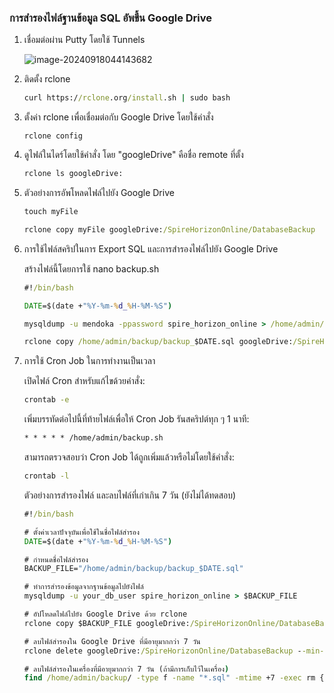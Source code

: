 ### การสำรองไฟล์ฐานข้อมูล SQL อัพขึ้น Google Drive

1. เชื่อมต่อผ่าน Putty โดยใช้ Tunnels

   ![image-20240918044143682](C:\Users\casno\AppData\Roaming\Typora\typora-user-images\image-20240918044143682.png)

2. ติดตั้ง rclone

   ```cmd
   curl https://rclone.org/install.sh | sudo bash
   ```

3. ตั้งค่า rclone เพื่อเชื่อมต่อกับ Google Drive โดยใช้คำสั่ง

   ```c,d
   rclone config
   ```

4. ดูไฟล์ในไดร์โดยใช้คำสั่ง โดย "googleDrive" คือชื่อ remote ที่ตั้ง

   ```cmd
   rclone ls googleDrive:
   ```

5. ตัวอย่างการอัพโหลดไฟล์ไปยัง Google Drive

   ```cmd
   touch myFile
   
   rclone copy myFile googleDrive:/SpireHorizonOnline/DatabaseBackup
   ```

6. การใช้ไฟล์สคริปในการ Export SQL และการสำรองไฟล์ไปยัง Google Drive

   สร้างไฟล์นี้โดยการใช้ nano backup.sh

   ```cmd
   #!/bin/bash
   
   DATE=$(date +"%Y-%m-%d_%H-%M-%S")
   
   mysqldump -u mendoka -ppassword spire_horizon_online > /home/admin/backup/backup_$DATE.sql
   
   rclone copy /home/admin/backup/backup_$DATE.sql googleDrive:/SpireHorizonOnline/DatabaseBackup
   ```

7. การใช้ Cron Job ในการทำงานเป็นเวลา

   เปิดไฟล์ Cron สำหรับแก้ไขด้วยคำสั่ง:

   ```cmd
   crontab -e
   ```

   เพิ่มบรรทัดต่อไปนี้ที่ท้ายไฟล์เพื่อให้ Cron Job รันสคริปต์ทุก ๆ 1 นาที:

   ```cmd
   * * * * * /home/admin/backup.sh
   ```

   สามารถตรวจสอบว่า Cron Job ได้ถูกเพิ่มแล้วหรือไม่โดยใช้คำสั่ง:

   ```cmd
   crontab -l
   ```

   ตัวอย่างการสำรองไฟล์ และลบไฟล์ที่เก่าเกิน 7 วัน (ยังไม่ได้ทดสอบ)

   ```cmd
   #!/bin/bash
   
   # ตั้งค่าเวลาปัจจุบันเพื่อใช้ในชื่อไฟล์สำรอง
   DATE=$(date +"%Y-%m-%d_%H-%M-%S")
   
   # กำหนดชื่อไฟล์สำรอง
   BACKUP_FILE="/home/admin/backup/backup_$DATE.sql"
   
   # ทำการสำรองข้อมูลจากฐานข้อมูลไปยังไฟล์
   mysqldump -u your_db_user spire_horizon_online > $BACKUP_FILE
   
   # อัปโหลดไฟล์ไปยัง Google Drive ด้วย rclone
   rclone copy $BACKUP_FILE googleDrive:/SpireHorizonOnline/DatabaseBackup
   
   # ลบไฟล์สำรองใน Google Drive ที่มีอายุมากกว่า 7 วัน
   rclone delete googleDrive:/SpireHorizonOnline/DatabaseBackup --min-age 7d
   
   # ลบไฟล์สำรองในเครื่องที่มีอายุมากกว่า 7 วัน (ถ้ามีการเก็บไว้ในเครื่อง)
   find /home/admin/backup/ -type f -name "*.sql" -mtime +7 -exec rm {} \;
   ```

   